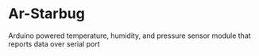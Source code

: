 Ar-Starbug
==========

Arduino powered temperature, humidity, and pressure sensor module that reports data over serial port
